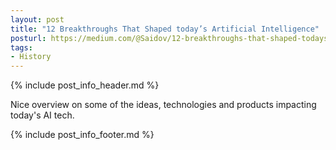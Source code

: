 ```yaml
---
layout: post
title: "12 Breakthroughs That Shaped today’s Artificial Intelligence"
posturl: https://medium.com/@Saidov/12-breakthroughs-that-shaped-todays-artificial-intelligence-c38eb6dc4dd0
tags:
- History
---
```


{% include post_info_header.md %}

Nice overview on some of the ideas, technologies and products impacting today's AI tech.

<!--more-->
{% include post_info_footer.md %}
